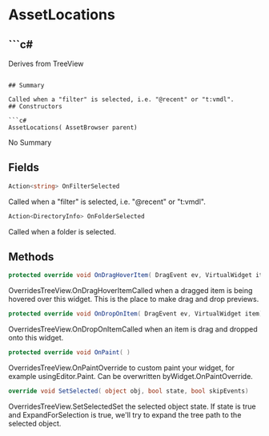 # AssetLocations

## ```c#
Derives from TreeView
```

## Summary

Called when a "filter" is selected, i.e. "@recent" or "t:vmdl".
## Constructors

```c#
AssetLocations( AssetBrowser parent) 
```
No Summary
## Fields

```c#
Action<string> OnFilterSelected
```
Called when a "filter" is selected, i.e. "@recent" or "t:vmdl".
```c#
Action<DirectoryInfo> OnFolderSelected
```
Called when a folder is selected.
## Methods

```c#
protected override void OnDragHoverItem( DragEvent ev, VirtualWidget item) 
```
OverridesTreeView.OnDragHoverItemCalled when a dragged item is being hovered over this widget.
This is the place to make drag and drop previews.
```c#
protected override void OnDropOnItem( DragEvent ev, VirtualWidget item) 
```
OverridesTreeView.OnDropOnItemCalled when an item is drag and dropped onto this widget.
```c#
protected override void OnPaint( ) 
```
OverridesTreeView.OnPaintOverride to custom paint your widget, for example usingEditor.Paint. Can be overwritten byWidget.OnPaintOverride.
```c#
override void SetSelected( object obj, bool state, bool skipEvents) 
```
OverridesTreeView.SetSelectedSet the selected object state. If state is true and ExpandForSelection is true, we'll
try to expand the tree path to the selected object.
